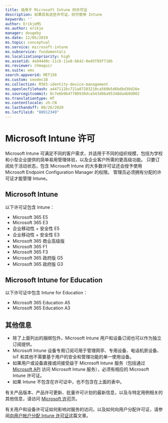 ```yaml
---
title: 适用于 Microsoft Intune 的许可证
description: 如果具有这些许可证，则可使用 Intune
keywords: ''
author: ErikjeMS
ms.author: erikje
manager: dougeby
ms.date: 12/05/2019
ms.topic: conceptual
ms.service: microsoft-intune
ms.subservice: fundamentals
ms.localizationpriority: high
ms.assetid: 4a94440c-11cb-11e8-b642-0ed5f89f718b
ms.reviewer: chmaguir
ms.suite: ems
search.appverid: MET150
ms.custom: seodec18
ms.collection: M365-identity-device-management
ms.openlocfilehash: a447112bc721a87283210ca560b5d6bdbd38d26e
ms.sourcegitcommit: 0c7e6b9b47788930dca543d86a95348da4b0d902
ms.translationtype: HT
ms.contentlocale: zh-CN
ms.lasthandoff: 08/26/2020
ms.locfileid: "88912349"
---
```

# <a name="microsoft-intune-licensing"></a>Microsoft Intune 许可
Microsoft Intune 可满足不同的客户需求，并适用于不同的组织规模，包括为学校和小型企业提供的简单易用管理体验，以及企业客户所需的更高级功能。 只要订阅处于活动状态，包含 Microsoft Intune 的大多数许可证还会授予使用 Microsoft Endpoint Configuration Manager 的权限。 管理员必须拥有分配的许可证才能管理 Intune。

## <a name="microsoft-intune"></a>Microsoft Intune
以下许可证包含 Intune：

- Microsoft 365 E5
- Microsoft 365 E3
- 企业移动性 + 安全性 E5
- 企业移动性 + 安全性 E3
- Microsoft 365 商业高级版
- Microsoft 365 F1
- Microsoft 365 F3
- Microsoft 365 政府版 G5
- Microsoft 365 政府版 G3

## <a name="microsoft-intune-for-education"></a>Microsoft Intune for Education
以下许可证中包含 Intune for Education：

- Microsoft 365 Education A5
- Microsoft 365 Education A3

## <a name="additional-information"></a>其他信息
- 除了上面列出的捆绑包外，Microsoft Intune 用户和设备订阅也可以作为独立订阅提供。
- Microsoft Intune 设备专用订阅可用于管理网亭、专用设备、电话机房设备、IoT 和其他不需要基于用户的安全和管理功能的单一使用设备。
- 如果用户或设备直接或间接受益于 Microsoft Intune 服务（包括通过 [Microsoft API](/legal/microsoft-apis/terms-of-use) 访问 Microsoft Intune 服务），必须有相应的 Microsoft Intune 许可证。
- 如果 Intune 不包含在许可证中，也不包含在上面的表中。

有关产品版本、产品许可更新、批量许可计划的最新信息，以及与特定用例相关的其他信息，请访问 [Microsoft 许可](https://www.microsoft.com/licensing/default)页。  

有关用户和设备许可证如何影响对服务的访问，以及如何向用户分配许可证，请参阅[向用户帐户分配 Intune 许可证](licenses-assign.md)这篇文章。